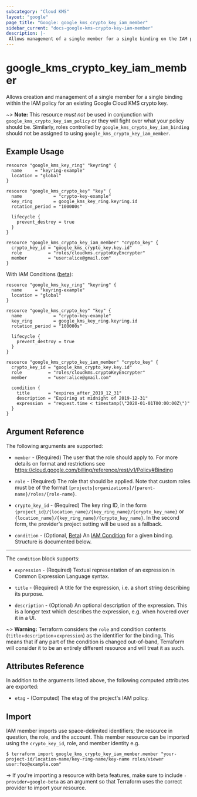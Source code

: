```yaml
---
subcategory: "Cloud KMS"
layout: "google"
page_title: "Google: google_kms_crypto_key_iam_member"
sidebar_current: "docs-google-kms-crypto-key-iam-member"
description: |-
 Allows management of a single member for a single binding on the IAM policy for a Google Cloud KMS crypto key.
---
```


# google\_kms\_crypto\_key\_iam\_member

Allows creation and management of a single member for a single binding within
the IAM policy for an existing Google Cloud KMS crypto key.

~> **Note:** This resource _must not_ be used in conjunction with
   `google_kms_crypto_key_iam_policy` or they will fight over what your policy
   should be. Similarly, roles controlled by `google_kms_crypto_key_iam_binding`
   should not be assigned to using `google_kms_crypto_key_iam_member`.

## Example Usage

```hcl
resource "google_kms_key_ring" "keyring" {
  name     = "keyring-example"
  location = "global"
}

resource "google_kms_crypto_key" "key" {
  name            = "crypto-key-example"
  key_ring        = google_kms_key_ring.keyring.id
  rotation_period = "100000s"

  lifecycle {
    prevent_destroy = true
  }
}

resource "google_kms_crypto_key_iam_member" "crypto_key" {
  crypto_key_id = "google_kms_crypto_key.key.id"
  role          = "roles/cloudkms.cryptoKeyEncrypter"
  member        = "user:alice@gmail.com"
}
```

With IAM Conditions ([beta](https://terraform.io/docs/providers/google/provider_versions.html)):
```hcl
resource "google_kms_key_ring" "keyring" {
  name     = "keyring-example"
  location = "global"
}

resource "google_kms_crypto_key" "key" {
  name            = "crypto-key-example"
  key_ring        = google_kms_key_ring.keyring.id
  rotation_period = "100000s"

  lifecycle {
    prevent_destroy = true
  }
}

resource "google_kms_crypto_key_iam_member" "crypto_key" {
  crypto_key_id = "google_kms_crypto_key.key.id"
  role          = "roles/cloudkms.cryptoKeyEncrypter"
  member        = "user:alice@gmail.com"

  condition {
    title       = "expires_after_2019_12_31"
    description = "Expiring at midnight of 2019-12-31"
    expression  = "request.time < timestamp(\"2020-01-01T00:00:00Z\")"
  }
}
```

## Argument Reference

The following arguments are supported:

* `member` - (Required) The user that the role should apply to. For more details on format and restrictions see https://cloud.google.com/billing/reference/rest/v1/Policy#Binding

* `role` - (Required) The role that should be applied. Note that custom roles must be of the format
    `[projects|organizations]/{parent-name}/roles/{role-name}`.

* `crypto_key_id` - (Required) The key ring ID, in the form
    `{project_id}/{location_name}/{key_ring_name}/{crypto_key_name}` or
    `{location_name}/{key_ring_name}/{crypto_key_name}`. In the second form,
    the provider's project setting will be used as a fallback.

* `condition` - (Optional, [Beta](https://terraform.io/docs/providers/google/provider_versions.html)) An [IAM Condition](https://cloud.google.com/iam/docs/conditions-overview) for a given binding.
  Structure is documented below.

---

The `condition` block supports:

* `expression` - (Required) Textual representation of an expression in Common Expression Language syntax.

* `title` - (Required) A title for the expression, i.e. a short string describing its purpose.

* `description` - (Optional) An optional description of the expression. This is a longer text which describes the expression, e.g. when hovered over it in a UI.

~> **Warning:** Terraform considers the `role` and condition contents (`title`+`description`+`expression`) as the
  identifier for the binding. This means that if any part of the condition is changed out-of-band, Terraform will
  consider it to be an entirely different resource and will treat it as such.


## Attributes Reference

In addition to the arguments listed above, the following computed attributes are
exported:

* `etag` - (Computed) The etag of the project's IAM policy.

## Import

IAM member imports use space-delimited identifiers; the resource in question, the role, and the account.  This member resource can be imported using the `crypto_key_id`, role, and member identity e.g.

```
$ terraform import google_kms_crypto_key_iam_member.member "your-project-id/location-name/key-ring-name/key-name roles/viewer user:foo@example.com"
```

-> If you're importing a resource with beta features, make sure to include `-provider=google-beta`
as an argument so that Terraform uses the correct provider to import your resource.
